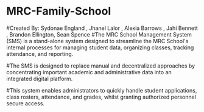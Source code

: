 # MRC-Family-School
#Created By: Sydonae England , Jhanel Lalor , Alexia Barrows , Jahi Bennett , Brandon Ellington, Sean Spence
#The MRC School Management System (SMS) is a stand-alone system designed to streamline the MRC School's internal processes for managing student data, organizing classes, tracking attendance, and reporting. 

#The SMS is designed to replace manual and decentralized approaches by concentrating important academic and administrative data into an integrated digital platform. 

#This system enables administrators to quickly handle student applications, class rosters, attendance, and grades, whilst granting authorized personnel secure access.
